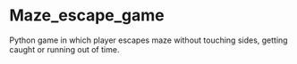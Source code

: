 # Maze_escape_game
Python game in which player escapes maze without touching sides, getting caught or running out of time.
